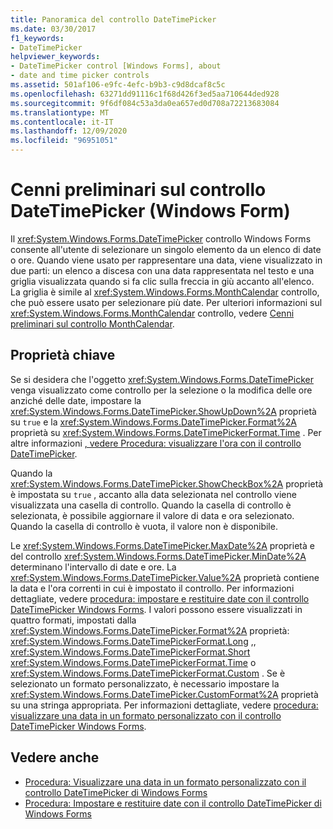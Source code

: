 ```yaml
---
title: Panoramica del controllo DateTimePicker
ms.date: 03/30/2017
f1_keywords:
- DateTimePicker
helpviewer_keywords:
- DateTimePicker control [Windows Forms], about
- date and time picker controls
ms.assetid: 501af106-e9fc-4efc-b9b3-c9d8dcaf8c5c
ms.openlocfilehash: 63271dd91116c1f68d426f3ed5aa710644ded928
ms.sourcegitcommit: 9f6df084c53a3da0ea657ed0d708a72213683084
ms.translationtype: MT
ms.contentlocale: it-IT
ms.lasthandoff: 12/09/2020
ms.locfileid: "96951051"
---
```

# <a name="datetimepicker-control-overview-windows-forms"></a>Cenni preliminari sul controllo DateTimePicker (Windows Form)
Il <xref:System.Windows.Forms.DateTimePicker> controllo Windows Forms consente all'utente di selezionare un singolo elemento da un elenco di date o ore. Quando viene usato per rappresentare una data, viene visualizzato in due parti: un elenco a discesa con una data rappresentata nel testo e una griglia visualizzata quando si fa clic sulla freccia in giù accanto all'elenco. La griglia è simile al <xref:System.Windows.Forms.MonthCalendar> controllo, che può essere usato per selezionare più date. Per ulteriori informazioni sul <xref:System.Windows.Forms.MonthCalendar> controllo, vedere [Cenni preliminari sul controllo MonthCalendar](monthcalendar-control-overview-windows-forms.md).  
  
## <a name="key-properties"></a>Proprietà chiave  
 Se si desidera che l'oggetto <xref:System.Windows.Forms.DateTimePicker> venga visualizzato come controllo per la selezione o la modifica delle ore anziché delle date, impostare la <xref:System.Windows.Forms.DateTimePicker.ShowUpDown%2A> proprietà su `true` e la <xref:System.Windows.Forms.DateTimePicker.Format%2A> proprietà su <xref:System.Windows.Forms.DateTimePickerFormat.Time> . Per altre informazioni [, vedere Procedura: visualizzare l'ora con il controllo DateTimePicker](how-to-display-time-with-the-datetimepicker-control.md).  
  
 Quando la <xref:System.Windows.Forms.DateTimePicker.ShowCheckBox%2A> proprietà è impostata su `true` , accanto alla data selezionata nel controllo viene visualizzata una casella di controllo. Quando la casella di controllo è selezionata, è possibile aggiornare il valore di data e ora selezionato. Quando la casella di controllo è vuota, il valore non è disponibile.  
  
 Le <xref:System.Windows.Forms.DateTimePicker.MaxDate%2A> proprietà e del controllo <xref:System.Windows.Forms.DateTimePicker.MinDate%2A> determinano l'intervallo di date e ore. La <xref:System.Windows.Forms.DateTimePicker.Value%2A> proprietà contiene la data e l'ora correnti in cui è impostato il controllo. Per informazioni dettagliate, vedere [procedura: impostare e restituire date con il controllo DateTimePicker Windows Forms](how-to-set-and-return-dates-with-the-windows-forms-datetimepicker-control.md). I valori possono essere visualizzati in quattro formati, impostati dalla <xref:System.Windows.Forms.DateTimePicker.Format%2A> proprietà: <xref:System.Windows.Forms.DateTimePickerFormat.Long> ,, <xref:System.Windows.Forms.DateTimePickerFormat.Short> <xref:System.Windows.Forms.DateTimePickerFormat.Time> o <xref:System.Windows.Forms.DateTimePickerFormat.Custom> . Se è selezionato un formato personalizzato, è necessario impostare la <xref:System.Windows.Forms.DateTimePicker.CustomFormat%2A> proprietà su una stringa appropriata. Per informazioni dettagliate, vedere [procedura: visualizzare una data in un formato personalizzato con il controllo DateTimePicker Windows Forms](display-a-date-in-a-custom-format-with-wf-datetimepicker-control.md).  
  
## <a name="see-also"></a>Vedere anche

- [Procedura: Visualizzare una data in un formato personalizzato con il controllo DateTimePicker di Windows Forms](display-a-date-in-a-custom-format-with-wf-datetimepicker-control.md)
- [Procedura: Impostare e restituire date con il controllo DateTimePicker di Windows Forms](how-to-set-and-return-dates-with-the-windows-forms-datetimepicker-control.md)
